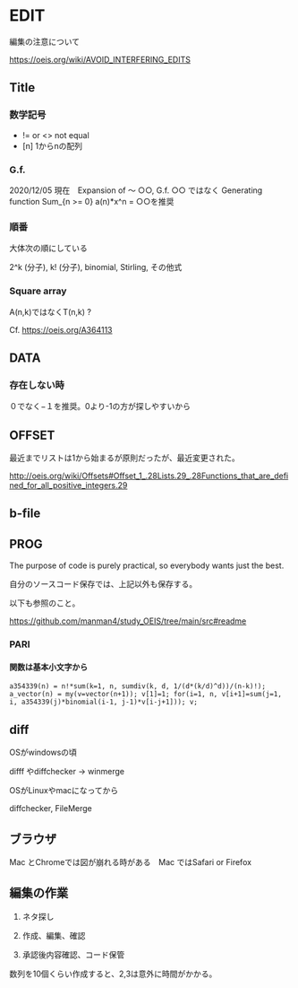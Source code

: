 # EDIT

編集の注意について

https://oeis.org/wiki/AVOID_INTERFERING_EDITS

## Title

### 数学記号

* != or <>  not equal
* [n]  1からnの配列

### G.f.

2020/12/05 現在　Expansion of ～ ○○, G.f. ○○ ではなく Generating function Sum_{n >= 0} a(n)*x^n = ○○を推奨

### 順番

大体次の順にしている

2^k (分子), k! (分子), binomial, Stirling, その他式

### Square array

A(n,k)ではなくT(n,k) ?

Cf. https://oeis.org/A364113

## DATA

### 存在しない時

０でなく−１を推奨。0より-1の方が探しやすいから

## OFFSET

最近までリストは1から始まるが原則だったが、最近変更された。

http://oeis.org/wiki/Offsets#Offset_1_.28Lists.29_.28Functions_that_are_defined_for_all_positive_integers.29

## b-file

## PROG

The purpose of code is purely practical, so everybody wants just the best.

自分のソースコード保存では、上記以外も保存する。

以下も参照のこと。

https://github.com/manman4/study_OEIS/tree/main/src#readme

### PARI

#### 関数は基本小文字から

```PARI:func
a354339(n) = n!*sum(k=1, n, sumdiv(k, d, 1/(d*(k/d)^d))/(n-k)!);
a_vector(n) = my(v=vector(n+1)); v[1]=1; for(i=1, n, v[i+1]=sum(j=1, i, a354339(j)*binomial(i-1, j-1)*v[i-j+1])); v;
```

## diff

OSがwindowsの頃

difff やdiffchecker → winmerge

OSがLinuxやmacになってから

diffchecker, FileMerge

## ブラウザ

Mac とChromeでは図が崩れる時がある　Mac ではSafari or Firefox

## 編集の作業

1. ネタ探し

2. 作成、編集、確認

3. 承認後内容確認、コード保管

数列を10個くらい作成すると、2,3は意外に時間がかかる。

